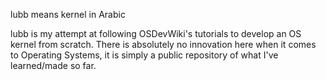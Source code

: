 lubb means kernel in Arabic

lubb is my attempt at following OSDevWiki's tutorials to develop an OS kernel
from scratch. There is absolutely no innovation here when it comes to Operating
Systems, it is simply a public repository of what I've learned/made so far.
